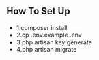 ## How To Set Up

- 1.composer install
- 2.cp .env.example .env
- 3.php artisan key:generate
- 4.php artisan migrate


